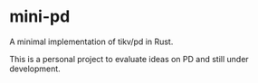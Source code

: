 # mini-pd

A minimal implementation of tikv/pd in Rust.

This is a personal project to evaluate ideas on PD and still under development.
